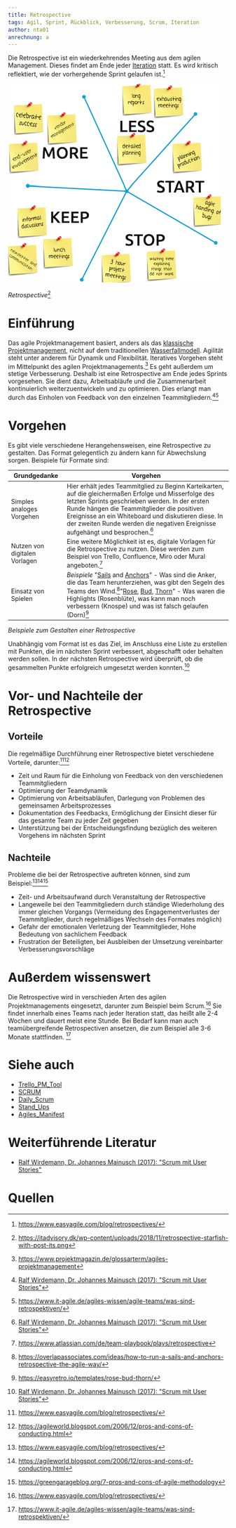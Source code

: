 ```yaml
---
title: Retrospective
tags: Agil, Sprint, Rückblick, Verbesserung, Scrum, Iteration
author: nta01
anrechnung: a
---
```


Die Retrospective ist ein wiederkehrendes Meeting aus dem agilen Management. Dieses findet am Ende jeder [Iteration](https://de.wiktionary.org/wiki/Iteration) statt. Es wird kritisch reflektiert, wie der vorhergehende Sprint gelaufen ist.[^1]

![Abbildung](Retrospective/Bild1.png)

*Retrospective*[^2]

# Einführung

Das agile Projektmanagement basiert, anders als das [klassische Projektmanagement](https://www.projektmagazin.de/glossarterm/klassisches-projektmanagement), nicht auf dem traditionellen [Wasserfallmodell](https://www.ionos.de/digitalguide/websites/web-entwicklung/wasserfallmodell/).
Agilität steht unter anderem für Dynamik und Flexibilität. Iteratives Vorgehen steht im Mittelpunkt des agilen Projektmanagements.[^10]
Es geht außerdem um stetige Verbesserung. Deshalb ist eine Retrospective am Ende jedes Sprints vorgesehen. Sie dient dazu, Arbeitsabläufe und die Zusammenarbeit kontinuierlich weiterzuentwickeln und zu optimieren. Dies erlangt man durch das Einholen von Feedback von den einzelnen Teammitgliedern.[^3][^9]

# Vorgehen

Es gibt viele verschiedene Herangehensweisen, eine Retrospective zu gestalten. Das Format gelegentlich zu ändern kann für Abwechslung sorgen. 
Beispiele für Formate sind:

| Grundgedanke| Vorgehen | 
| ------------- | ------------- |
| Simples analoges Vorgehen  | Hier erhält jedes Teammitglied zu Beginn Karteikarten, auf die gleichermaßen Erfolge und Misserfolge des letzten Sprints geschrieben werden. In der ersten Runde hängen die Teammitglieder die positiven Ereignisse an ein Whiteboard und diskutieren diese. In der zweiten Runde werden die negativen Ereignisse aufgehängt und besprochen.[^3]|
| Nutzen von digitalen Vorlagen | Eine weitere Möglichkeit ist es, digitale Vorlagen für die Retrospective zu nutzen. Diese werden zum Beispiel von Trello, Confluence, Miro oder Mural angeboten.[^4]|
| Einsatz von Spielen  | *Beispiele* "[Sails](https://de.pons.com/übersetzung/englisch-deutsch/sails) and [Anchors](https://de.pons.com/übersetzung/englisch-deutsch/anchor)" - Was sind die Anker, die das Team herunterziehen, was gibt den Segeln des Teams den Wind.[^5]"[Rose](https://de.pons.com/übersetzung/englisch-deutsch/rose?bidir=1), [Bud](https://de.pons.com/übersetzung/englisch-deutsch/Bud), [Thorn](https://de.pons.com/übersetzung/englisch-deutsch/Thorn)" - Was waren die Highlights (Rosenblüte), was kann man noch verbessern (Knospe) und was ist falsch gelaufen (Dorn)[^6]|

*Beispiele zum Gestalten einer Retrospective*

Unabhängig vom Format ist es das Ziel, im Anschluss eine Liste zu erstellen mit Punkten, die im nächsten Sprint verbessert, abgeschafft oder behalten werden sollen. In der nächsten Retrospective wird überprüft, ob die gesammelten Punkte erfolgreich umgesetzt werden konnten.[^3]

# Vor- und Nachteile der Retrospective

## Vorteile

Die regelmäßige Durchführung einer Retrospective bietet verschiedene Vorteile, darunter:[^1][^7]

* Zeit und Raum für die Einholung von Feedback von den verschiedenen Teammitgliedern
* Optimierung der Teamdynamik 
* Optimierung von Arbeitsabläufen, Darlegung von Problemen des gemeinsamen Arbeitsprozesses
* Dokumentation des Feedbacks, Ermöglichung der Einsicht dieser für das gesamte Team zu jeder Zeit gegeben
* Unterstützung bei der Entscheidungsfindung bezüglich des weiteren Vorgehens im nächsten Sprint

## Nachteile

Probleme die bei der Retrospective auftreten können, sind zum Beispiel:[^1][^7][^8]

* Zeit- und Arbeitsaufwand durch Veranstaltung der Retrospective 
* Langeweile bei den Teammitgliedern durch ständige Wiederholung des immer gleichen Vorgangs (Vermeidung des Engagementverlustes der Teammitglieder, durch regelmäßiges Wechseln des Formates möglich)
* Gefahr der emotionalen Verletzung der Teammitglieder, Hohe Bedeutung von sachlichem Feedback 
* Frustration der Beteiligten, bei Ausbleiben der Umsetzung vereinbarter Verbesserungsvorschläge 

# Außerdem wissenswert

Die Retrospective wird in verschieden Arten des agilen Projektmanagements eingesetzt, darunter zum Beispiel beim Scrum.[^1]
Sie findet innerhalb eines Teams nach jeder Iteration statt, das heißt alle 2-4 Wochen und dauert meist eine Stunde. Bei Bedarf kann man auch teamübergreifende Retrospectiven ansetzen, die zum Beispiel alle 3-6 Monate stattfinden. [^9]

# Siehe auch

* [Trello_PM_Tool](Trello_PM_Tool.md)
* [SCRUM](SCRUM.md)
* [Daily_Scrum](Daily_Scrum.md)
* [Stand_Ups](Stand_Ups.md)
* [Agiles_Manifest](Agiles_Manifest.md)

# Weiterführende Literatur

* [Ralf Wirdemann, Dr. Johannes Mainusch (2017): "Scrum mit User Stories"](https://www.hanser-elibrary.com/doi/epdf/10.3139/9783446450776.002)

# Quellen

[^1]: https://www.easyagile.com/blog/retrospectives/
[^2]: https://itadvisory.dk/wp-content/uploads/2018/11/retrospective-starfish-with-post-its.png
[^3]:[Ralf Wirdemann, Dr. Johannes Mainusch (2017): "Scrum mit User Stories"](https://www.hanser-elibrary.com/doi/epdf/10.3139/9783446450776.002)
[^4]: https://www.atlassian.com/de/team-playbook/plays/retrospective
[^5]: https://overlapassociates.com/ideas/how-to-run-a-sails-and-anchors-retrospective-the-agile-way/
[^6]: https://easyretro.io/templates/rose-bud-thorn/
[^7]: https://agileworld.blogspot.com/2006/12/pros-and-cons-of-conducting.html
[^8]: https://greengarageblog.org/7-pros-and-cons-of-agile-methodology
[^9]: https://www.it-agile.de/agiles-wissen/agile-teams/was-sind-retrospektiven/
[^10]: https://www.projektmagazin.de/glossarterm/agiles-projektmanagement
